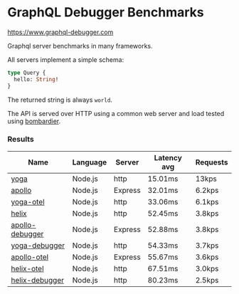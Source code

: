 <!-- README.md is generated from README.ecr, do not edit -->

# GraphQL Debugger Benchmarks

https://www.graphql-debugger.com

Graphql server benchmarks in many frameworks.

All servers implement a simple schema:

```graphql
type Query {
  hello: String!
}
```

The returned string is always `world`.

The API is served over HTTP using a common web server and load tested using [bombardier](https://github.com/codesenberg/bombardier).

### Results

| Name                          | Language      | Server          | Latency avg      | Requests      |
| ----------------------------  | ------------- | --------------- | ---------------- | ------------- |
| [yoga](https://github.com/dotansimha/graphql-yoga) | Node.js | http | 15.01ms | 13kps |
| [apollo](https://github.com/apollographql/apollo-server) | Node.js | Express | 32.01ms | 6.2kps |
| [yoga-otel](https://github.com/open-telemetry/opentelemetry-js/) | Node.js | http | 33.06ms | 6.1kps |
| [helix](https://github.com/contra/graphql-helix) | Node.js | http | 52.45ms | 3.8kps |
| [apollo-debugger](https://graphql-debugger.com/docs/plugins/apollo) | Node.js | Express | 52.88ms | 3.8kps |
| [yoga-debugger](https://graphql-debugger.com/docs/plugins/yoga) | Node.js | http | 54.33ms | 3.7kps |
| [apollo-otel](https://github.com/open-telemetry/opentelemetry-js/) | Node.js | Express | 55.67ms | 3.6kps |
| [helix-otel](https://github.com/open-telemetry/opentelemetry-js/) | Node.js | http | 67.51ms | 3.0kps |
| [helix-debugger](https://github.com/rocket-connect/graphql-debugger) | Node.js | http | 80.23ms | 2.5kps |

